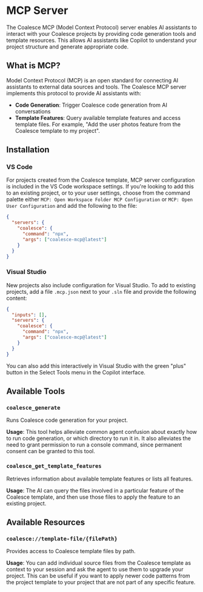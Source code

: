 # MCP Server

The Coalesce MCP (Model Context Protocol) server enables AI assistants to interact with your Coalesce projects by providing code generation tools and template resources. This allows AI assistants like Copilot to understand your project structure and generate appropriate code.

## What is MCP?

Model Context Protocol (MCP) is an open standard for connecting AI assistants to external data sources and tools. The Coalesce MCP server implements this protocol to provide AI assistants with:

- **Code Generation**: Trigger Coalesce code generation from AI conversations
- **Template Features**: Query available template features and access template files. For example, "Add the user photos feature from the Coalesce template to my project".

## Installation

### VS Code

For projects created from the Coalesce template, MCP server configuration is included in the VS Code workspace settings. If you're looking to add this to an existing project, or to your user settings, choose from the command palette either `MCP: Open Workspace Folder MCP Configuration` or `MCP: Open User Configuration` and add the following to the file:

```json
{
  "servers": {
    "coalesce": {
      "command": "npx",
      "args": ["coalesce-mcp@latest"]
    }
  }
}
```

### Visual Studio

New projects also include configuration for Visual Studio. To add to existing projects, add a file `.mcp.json` next to your `.sln` file and provide the following content:

```json
{
  "inputs": [],
  "servers": {
    "coalesce": {
      "command": "npx",
      "args": ["coalesce-mcp@latest"]
    }
  }
}
```

You can also add this interactively in Visual Studio with the green "plus" button in the Select Tools menu in the Copilot interface.

## Available Tools

### `coalesce_generate`

Runs Coalesce code generation for your project. 

**Usage**: This tool helps alleviate common agent confusion about exactly how to run code generation, or which directory to run it in. It also alleviates the need to grant permission to run a console command, since permanent consent can be granted to this tool.

### `coalesce_get_template_features`

Retrieves information about available template features or lists all features.

**Usage**: The AI can query the files involved in a particular feature of the Coalesce template, and then use those files to apply the feature to an existing project.

## Available Resources

### `coalesce://template-file/{filePath}`

Provides access to Coalesce template files by path.

**Usage**: You can add individual source files from the Coalesce template as context to your session and ask the agent to use them to upgrade your project. This can be useful if you want to apply newer code patterns from the project template to your project that are not part of any specific feature.
